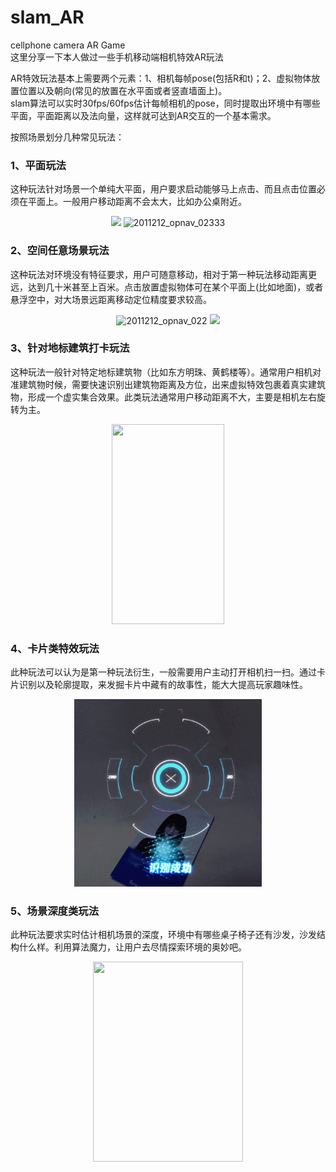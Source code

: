 # slam_AR
cellphone camera AR Game  
这里分享一下本人做过一些手机移动端相机特效AR玩法  

AR特效玩法基本上需要两个元素：1、相机每帧pose(包括R和t)；2、虚拟物体放置位置以及朝向(常见的放置在水平面或者竖直墙面上)。  
slam算法可以实时30fps/60fps估计每帧相机的pose，同时提取出环境中有哪些平面，平面距离以及法向量，这样就可达到AR交互的一个基本需求。  

按照场景划分几种常见玩法：  
### 1、平面玩法  
这种玩法针对场景一个单纯大平面，用户要求启动能够马上点击、而且点击位置必须在平面上。一般用户移动距离不会太大，比如办公桌附近。  
<!-- <center class="half">
<img height=300 width=150 src=demo/有一点标志物.gif alt="show" />
<img height=300 width=150 src=demo/30m.gif alt="show" />
</center> -->

<p align="center">
  <img src="img/long.gif" height="345">
  <img src="img/有一点标志物.gif" height="345" title="2011212_opnav_02333">
</p>

<!-- <div align="center">
  <img src="img/long.gif"/>
</div> -->

### 2、空间任意场景玩法  
这种玩法对环境没有特征要求，用户可随意移动，相对于第一种玩法移动距离更远，达到几十米甚至上百米。点击放置虚拟物体可在某个平面上(比如地面)，或者悬浮空中，对大场景远距离移动定位精度要求较高。  
<!-- <center class="half">
<img height=150 width=300 src=demo/6dof2.gif alt="show" />
<img height=300 width=160 src=demo/6dof1.gif alt="show" />
</center> -->

<!-- <p align="center">
  <img src="img/6dof2.gif" height="150" title="2011212_opnav_022">
  <img src="img/6dof1.gif" height="300">
</p> -->

<p align="center">
  <img src="img/tonghua.gif" height="300" title="2011212_opnav_022">
  <img src="img/doorframe.gif" height="300">
</p>

### 3、针对地标建筑打卡玩法  
这种玩法一般针对特定地标建筑物（比如东方明珠、黄鹤楼等）。通常用户相机对准建筑物时候，需要快速识别出建筑物距离及方位，出来虚拟特效包裹着真实建筑物，形成一个虚实集合效果。此类玩法通常用户移动距离不大，主要是相机左右旋转为主。  
<!-- <img height=300 width=200 src=demo/dongfangmingzhu.gif alt="show" /> -->
<div align="center">
  <img src="img/dongfangmingzhu.gif" height=320 width=180/>
</div>

### 4、卡片类特效玩法  
此种玩法可以认为是第一种玩法衍生，一般需要用户主动打开相机扫一扫。通过卡片识别以及轮廓提取，来发掘卡片中藏有的故事性，能大大提高玩家趣味性。  
<!-- <img height=300 width=300 src=demo/card-demo.gif alt="show" /> -->
<div align="center">
  <img src="img/card-demo.gif" height=300 width=300/>
</div>

### 5、场景深度类玩法  
此种玩法要求实时估计相机场景的深度，环境中有哪些桌子椅子还有沙发，沙发结构什么样。利用算法魔力，让用户去尽情探索环境的奥妙吧。  

<!-- <img height=320 width=240 src=demo/demo_log.gif alt="show" /> -->
<div align="center">
  <img src="img/demo_log.gif" height=320 width=240/>
</div>

